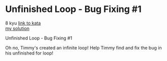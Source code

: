 # Unfinished Loop - Bug Fixing #1
8 kyu
[link to kata](https://www.codewars.com/kata/55c45be3b2079eccff00010f/train/javascript)
<br>
[my solution](./kata.js)

Unfinished Loop - Bug Fixing #1

Oh no, Timmy's created an infinite loop! Help Timmy find and fix the bug in his unfinished for loop!